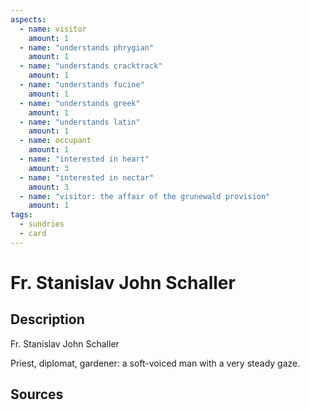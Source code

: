 ```yaml
---
aspects: 
  - name: visitor
    amount: 1
  - name: "understands phrygian"
    amount: 1
  - name: "understands cracktrack"
    amount: 1
  - name: "understands fucine"
    amount: 1
  - name: "understands greek"
    amount: 1
  - name: "understands latin"
    amount: 1
  - name: occupant
    amount: 1
  - name: "interested in heart"
    amount: 3
  - name: "interested in nectar"
    amount: 3
  - name: "visitor: the affair of the grunewald provision"
    amount: 1
tags:
  - sundries
  - card
---
```

# Fr. Stanislav John Schaller
## Description
Fr. Stanislav John Schaller

Priest, diplomat, gardener: a soft-voiced man with a very steady gaze.
## Sources

